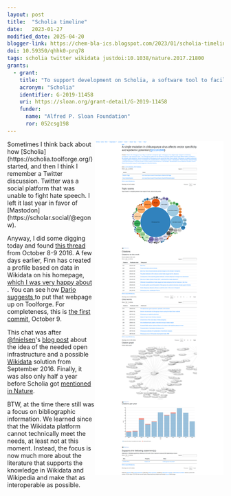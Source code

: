 ```yaml
---
layout: post
title:  "Scholia timeline"
date:   2023-01-27
modified_date: 2025-04-20
blogger-link: https://chem-bla-ics.blogspot.com/2023/01/scholia-timeline.html
doi: 10.59350/qhhk0-prq78
tags: scholia twitter wikidata justdoi:10.1038/nature.2017.21800
grants:
  - grant:
    title: "To support development on Scholia, a software tool to facilitate the exploration and curation of the research literature"
    acronym: "Scholia"
    identifier: G-2019-11458
    uri: https://sloan.org/grant-detail/G-2019-11458
    funder:
      name: "Alfred P. Sloan Foundation"
      ror: 052csg198
---
```


<img style="float: right;" src="/assets/images/Scholia_work_profile_screenshot_as_of_2018-09-04.png" width="300" />
Sometimes I think back about how [Scholia](https://scholia.toolforge.org/) started, and then I think I remember a
Twitter discussion. Twitter was a social platform that was unable to fight hate speech. I left it last year in favor
of [Mastodon](https://scholar.social/@egonw).

Anyway, I did some digging today and found [this thread <i class="fa-solid fa-box-archive fa-xs"></i>](https://web.archive.org/web/20230402075737/https://twitter.com/fnielsen/status/785008295505489920) from
October 8-9 2016. A few days earlier, Finn has created a profile based on data in Wikidata on his homepage,
[which I was very happy about <i class="fa-solid fa-link-slash fa-xs"></i>](https://twitter.com/egonwillighagen/status/783190125882777600). You can see how
[Dario suggests <i class="fa-solid fa-link-slash fa-xs"></i>](https://twitter.com/ReaderMeter/status/784810921029881856) to put that webpage up on Toolforge.
For completeness, this is [the first commit](https://github.com/WDscholia/scholia/commit/484104fdf60e4d8384b9816500f2826dbfe064ce.patch),
October 9.

This chat was after [@fnielsen](https://fosstodon.org/@fnielsen)'s [blog post](https://finnaarupnielsen.wordpress.com/2016/09/30/the-wikidata-scholarly-profile-page/)
about the idea of the needed open infrastructure and a possible [Wikidata](https://wikidata.org/) solution from
September 2016. Finally, it was also only half a year before Scholia got
[mentioned in Nature](https://www.nature.com/articles/nature.2017.21800).

BTW, at the time there still was a focus on bibliographic information. We learned since that the Wikidata platform
cannot technically meet the needs, at least not at this moment. Instead, the focus is now much more about the
literature that supports the knowledge in Wikidata and Wikipedia and make that as interoperable as possible.

